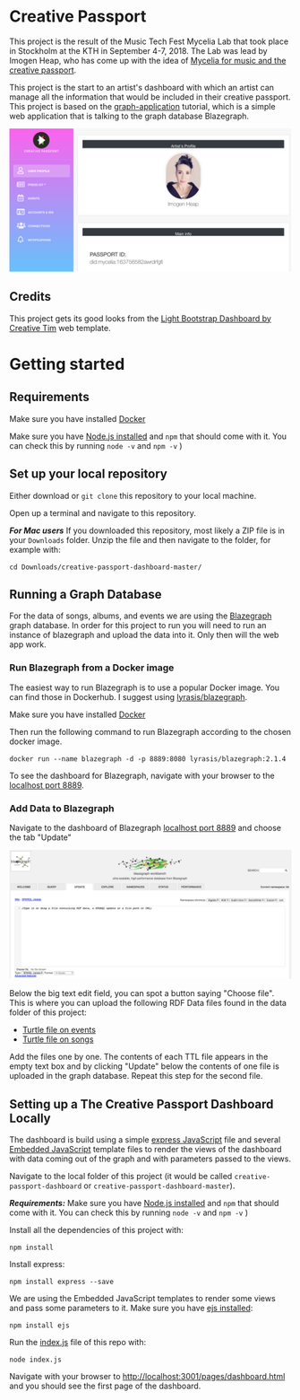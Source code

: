 # Creative Passport

This project is the result of the Music Tech Fest Mycelia Lab that took place in Stockholm
at the KTH in September 4-7, 2018. The Lab was lead by Imogen Heap, who has come up with the idea
of [Mycelia for music and the creative passport](http://myceliaformusic.org/creative-passport/).

This project is the start to an artist's dashboard with which an artist can manage
all the information that would be included in their creative passport. This project
is based on the [graph-application](https://github.com/katsi/graph-application) tutorial,
which is a simple web application that is talking to the graph database Blazegraph.

![](images/first_page.png)

## Credits
This project gets its good looks from the
[Light Bootstrap Dashboard by Creative Tim](https://www.creative-tim.com/product/light-bootstrap-dashboard)
web template.

# Getting started

## Requirements

Make sure you have installed [Docker](https://docs.docker.com/install/)

Make sure you have [Node.js installed](https://nodejs.org/en/) and `npm` that should come with it. You can check this by running `node -v` and `npm -v` )

## Set up your local repository

Either download or `git clone` this repository to your local machine.

Open up a terminal and navigate to this repository.


***For Mac users***
If you downloaded this repository, most likely a ZIP file is in your
`Downloads` folder. Unzip the file and then navigate to
the folder, for example with:

```
cd Downloads/creative-passport-dashboard-master/
```


## Running a Graph Database

For the data of songs, albums, and events we are using
the [Blazegraph](https://wiki.blazegraph.com/wiki/index.php/About_Blazegraph) graph database.
In order for this project to run you will need to run an instance of blazegraph and upload the
data into it. Only then will the web app work.


### Run Blazegraph from a Docker image
The easiest way to run Blazegraph is to use a popular Docker image. You can find
those in Dockerhub. I suggest using [lyrasis/blazegraph](https://hub.docker.com/r/lyrasis/blazegraph/).

Make sure you have installed [Docker](https://docs.docker.com/install/)

Then run the following command to run Blazegraph according to the chosen docker image.
```
docker run --name blazegraph -d -p 8889:8080 lyrasis/blazegraph:2.1.4
```

To see the dashboard for Blazegraph, navigate with your browser to the [localhost port 8889](http://localhost:8889/bigdata/).

### Add Data to Blazegraph

Navigate to the dashboard of Blazegraph [localhost port 8889](http://localhost:8889/bigdata/)
and choose the tab "Update"

![](images/blazegraph_screenshot.png)

Below the big text edit field, you can spot a button saying "Choose file". This is where you can upload
the following RDF Data files found in the data folder of this project:
- [Turtle file on events](data/events.ttl)
- [Turtle file on songs](data/songs.ttl)


Add the files one by one. The contents of each TTL file appears in the empty text box and by
clicking "Update" below the contents of one file is uploaded in the graph database. Repeat this
step for the second file.

## Setting up a The Creative Passport Dashboard Locally

The dashboard is build using a
simple [express JavaScript](https://expressjs.com/en/starter/installing.html) file and
several [Embedded JavaScript](http://ejs.co/) template files
to render the views of the dashboard with data coming out of the graph
and with parameters passed to the views.

Navigate to the local folder of this project (it would be called `creative-passport-dashboard` or `creative-passport-dashboard-master`).

***Requirements:*** Make sure you have [Node.js installed](https://nodejs.org/en/) and
`npm` that should come with it. You can check this by running `node -v` and `npm -v` )


Install all the dependencies of this project with:

```
npm install
```

Install express:

```
npm install express --save
```

We are using the Embedded JavaScript templates to render some views and pass some parameters to it.
Make sure you have [ejs installed](http://ejs.co/):

```
npm install ejs
```

Run the [index.js](index.js) file of this repo with:

```
node index.js
```

Navigate with your browser to [http://localhost:3001/pages/dashboard.html](http://localhost:3001/pages/dashboard.html)
and you should see the first page of the dashboard.